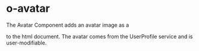 # o-avatar
The Avatar Component adds an avatar image as a <div> to the html document.  The avatar comes from the UserProfile service and is user-modifiable.
